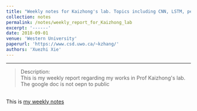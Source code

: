 ```yaml
---
title: "Weekly notes for Kaizhong's lab. Topics including CNN, LSTM, peptide binding prediction (MHC)."
collection: notes
permalink: /notes/weekly_report_for_Kaizhong_lab
excerpt: '------'
date: 2018-09-01
venue: 'Western University'
paperurl: 'https://www.csd.uwo.ca/~kzhang/'
authors: 'Xuezhi Xie'
---
```


------

>Description: <br/> This is my weekly report regarding my works in Prof Kaizhong's lab. The google doc is not oepn to public 

<br/>This is [my weekly notes](https://docs.google.com/document/d/1y8zzpGMOvD94xcP7AMBCpP5l99PEDZDu2ABTx71VRf4/edit)
<!-- <br/>This is the link for [course materials](https://docs.google.com/document/d/1eLb4z2rfmJHW_gxL7vmrETSpkg_RI17sumpNnyHZg_Y/edit)
 -->
